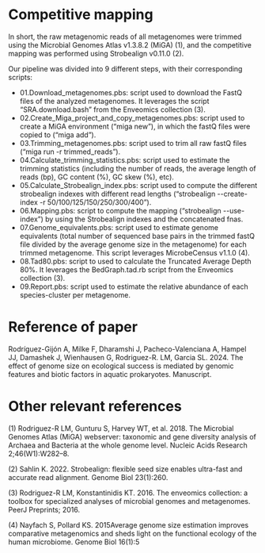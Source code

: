 # Competitive mapping
In short, the raw metagenomic reads of all metagenomes were trimmed using the Microbial Genomes Atlas v1.3.8.2 (MiGA) (1), and the competitive mapping was performed using Strobealign v0.11.0 (2).

Our pipeline was divided into 9 different steps, with their corresponding scripts:
- 01.Download_metagenomes.pbs: script used to download the FastQ files of the analyzed metagenomes. It leverages the script “SRA.download.bash” from the Enveomics collection (3).
- 02.Create_Miga_project_and_copy_metagenomes.pbs: script used to create a MiGA environment (“miga new”), in which the fastQ files were copied to (“miga add”).
- 03.Trimming_metagenomes.pbs: script used to trim all raw fastQ files (“miga run -r trimmed_reads”).
- 04.Calculate_trimming_statistics.pbs: script used to estimate the trimming statistics (including the number of reads, the average length of reads (bp), GC content (%), GC skew (%), etc).
- 05.Calculate_Strobealign_index.pbs: script used to compute the different strobealign indexes with different read lengths (“strobealign --create-index -r 50/100/125/150/250/300/400”). 
- 06.Mapping.pbs: script to compute the mapping (“strobealign --use-index”) by using the Strobealign indexes and the concatenated fnas.
- 07.Genome_equivalents.pbs: script used to estimate genome equivalents (total number of sequenced base pairs in the trimmed fastQ file divided by the average genome size in the metagenome) for each trimmed metagenome. This script leverages MicrobeCensus v1.1.0 (4).
- 08.Tad80.pbs: script to used to calculate the Truncated Average Depth 80%. It leverages the BedGraph.tad.rb script from the Enveomics collection (3).
- 09.Report.pbs: script used to estimate the relative abundance of each species-cluster per metagenome. 

# Reference of paper

Rodríguez-Gijón A, Milke F, Dharamshi J, Pacheco-Valenciana A, Hampel JJ, Damashek J, Wienhausen G, Rodriguez-R. LM, Garcia SL. 2024. The effect of genome size on ecological success is mediated by genomic features and biotic factors in aquatic prokaryotes. Manuscript.

# Other relevant references

(1) Rodriguez-R LM, Gunturu S, Harvey WT, et al. 2018. The Microbial Genomes Atlas (MiGA) webserver: taxonomic and gene diversity analysis of Archaea and Bacteria at the whole genome level. Nucleic Acids Research 2;46(W1):W282–8. 

(2) Sahlin K. 2022. Strobealign: flexible seed size enables ultra-fast and accurate read alignment. Genome Biol 23(1):260. 

(3) Rodriguez-R LM, Konstantinidis KT. 2016. The enveomics collection: a toolbox for specialized analyses of microbial genomes and metagenomes. PeerJ Preprints; 2016.

(4) Nayfach S, Pollard KS. 2015Average genome size estimation improves comparative metagenomics and sheds light on the functional ecology of the human microbiome. Genome Biol 16(1):5

